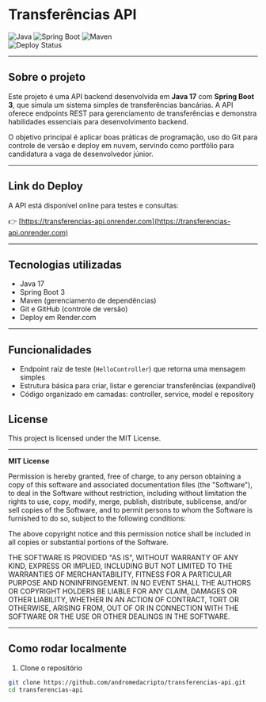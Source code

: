 # Transferências API

![Java](https://img.shields.io/badge/Java-17-blue) ![Spring Boot](https://img.shields.io/badge/Spring_Boot-3.0-brightgreen) ![Maven](https://img.shields.io/badge/Maven-3.8.7-blue)  
![Deploy Status](https://img.shields.io/endpoint?url=https://render.com/badge/andromedacripto/transferencias-api)  

---

## Sobre o projeto

Este projeto é uma API backend desenvolvida em **Java 17** com **Spring Boot 3**, que simula um sistema simples de transferências bancárias. A API oferece endpoints REST para gerenciamento de transferências e demonstra habilidades essenciais para desenvolvimento backend.

O objetivo principal é aplicar boas práticas de programação, uso do Git para controle de versão e deploy em nuvem, servindo como portfólio para candidatura a vaga de desenvolvedor júnior.

---

## Link do Deploy

A API está disponível online para testes e consultas:

👉 [https://transferencias-api.onrender.com](https://transferencias-api.onrender.com)

---

## Tecnologias utilizadas

- Java 17  
- Spring Boot 3  
- Maven (gerenciamento de dependências)  
- Git e GitHub (controle de versão)  
- Deploy em Render.com  

---

## Funcionalidades

- Endpoint raiz de teste (`HelloController`) que retorna uma mensagem simples  
- Estrutura básica para criar, listar e gerenciar transferências (expandível)  
- Código organizado em camadas: controller, service, model e repository  

## License

This project is licensed under the MIT License.

---

**MIT License**

Permission is hereby granted, free of charge, to any person obtaining a copy of this software and associated documentation files (the "Software"), to deal in the Software without restriction, including without limitation the rights to use, copy, modify, merge, publish, distribute, sublicense, and/or sell copies of the Software, and to permit persons to whom the Software is furnished to do so, subject to the following conditions:

The above copyright notice and this permission notice shall be included in all copies or substantial portions of the Software.

THE SOFTWARE IS PROVIDED "AS IS", WITHOUT WARRANTY OF ANY KIND, EXPRESS OR IMPLIED, INCLUDING BUT NOT LIMITED TO THE WARRANTIES OF MERCHANTABILITY, FITNESS FOR A PARTICULAR PURPOSE AND NONINFRINGEMENT. IN NO EVENT SHALL THE AUTHORS OR COPYRIGHT HOLDERS BE LIABLE FOR ANY CLAIM, DAMAGES OR OTHER LIABILITY, WHETHER IN AN ACTION OF CONTRACT, TORT OR OTHERWISE, ARISING FROM, OUT OF OR IN CONNECTION WITH THE SOFTWARE OR THE USE OR OTHER DEALINGS IN THE SOFTWARE.


---

## Como rodar localmente

1. Clone o repositório  
```bash
git clone https://github.com/andromedacripto/transferencias-api.git
cd transferencias-api

